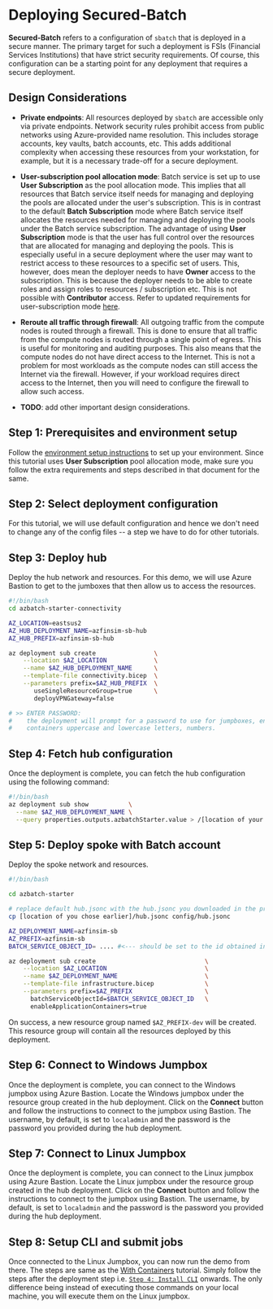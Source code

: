 # Deploying Secured-Batch

**Secured-Batch** refers to a configuration of `sbatch` that is deployed in a secure manner. The primary target
for such a deployment is FSIs (Financial Services Institutions) that have strict security requirements. Of course, this
configuration can be a starting point for any deployment that requires a secure deployment.

## Design Considerations

* **Private endpoints**: All resources deployed by `sbatch` are accessible only via private endpoints. Network security
  rules prohibit access from public networks using Azure-provided name resolution. This includes storage accounts,
  key vaults, batch accounts, etc. This adds additional complexity when accessing these resources from your workstation, for
  example, but it is a necessary trade-off for a secure deployment.

* **User-subscription pool allocation mode**: Batch service is set up to use **User Subscription** as the pool allocation mode. This
  implies that all resources that Batch service itself needs for managing and deploying the pools are allocated under the user's
  subscription. This is in contrast to the default **Batch Subscription** mode where Batch service itself allocates the resources
  needed for managing and deploying the pools under the Batch service subscription. The advantage of using **User Subscription** mode
  is that the user has full control over the resources that are allocated for managing and deploying the pools. This is especially
  useful in a secure deployment where the user may want to restrict access to these resources to a specific set of users. This, however,
  does mean the deployer needs to have **Owner** access to the subscription. This is because the deployer needs to be able to create
  roles and assign roles to resources / subscription etc. This is not possible with **Contributor** access. Refer to
  updated requirements for user-subscription mode
  [here](https://learn.microsoft.com/en-us/azure/batch/batch-account-create-portal#configure-user-subscription-mode).

* **Reroute all traffic through firewall**: All outgoing traffic from the compute nodes is routed through a firewall. This is done
  to ensure that all traffic from the compute nodes is routed through a single point of egress. This is useful for monitoring and
  auditing purposes. This also means that the compute nodes do not have direct access to the Internet. This is not a problem for
  most workloads as the compute nodes can still access the Internet via the firewall. However, if your workload requires direct
  access to the Internet, then you will need to configure the firewall to allow such access.

* **TODO**: add other important design considerations.

## Step 1: Prerequisites and environment setup

Follow the [environment setup instructions](./environment-setup.md) to set up your environment. Since
this tutorial uses **User Subscription** pool allocation mode, make sure you follow the extra
requirements and steps described in that document for the same.

## Step 2: Select deployment configuration

For this tutorial, we will use default configuration and hence we don't need to change any of the config files -- a step we have
to do for other tutorials.

## Step 3: Deploy hub

Deploy the hub network and resources. For this demo, we will use Azure Bastion to get to the jumboxes that then allow us to access the resources.

```bash
#!/bin/bash
cd azbatch-starter-connectivity

AZ_LOCATION=eastsus2
AZ_HUB_DEPLOYMENT_NAME=azfinsim-sb-hub
AZ_HUB_PREFIX=azfinsim-sb-hub

az deployment sub create                \
    --location $AZ_LOCATION             \
    --name $AZ_HUB_DEPLOYMENT_NAME      \
    --template-file connectivity.bicep  \
    --parameters prefix=$AZ_HUB_PREFIX  \
       useSingleResourceGroup=true      \
       deployVPNGateway=false

# >> ENTER PASSWORD:
#    the deployment will prompt for a password to use for jumpboxes, enter a string that
#    containers uppercase and lowercase letters, numbers.
```

## Step 4: Fetch hub configuration

Once the deployment is complete, you can fetch the hub configuration using the following command:

```bash
#!/bin/bash
az deployment sub show           \
  --name $AZ_HUB_DEPLOYMENT_NAME \
  --query properties.outputs.azbatchStarter.value > /[location of your choice]/hub.jsonc
```

## Step 5: Deploy spoke with Batch account

Deploy the spoke network and resources.

```bash
#!/bin/bash

cd azbatch-starter

# replace default hub.jsonc with the hub.jsonc you downloaded in the previous step
cp [location of you chose earlier]/hub.jsonc config/hub.jsonc

AZ_DEPLOYMENT_NAME=azfinsim-sb
AZ_PREFIX=azfinsim-sb
BATCH_SERVICE_OBJECT_ID= .... #<--- should be set to the id obtained in prerequisites step.

az deployment sub create                              \
    --location $AZ_LOCATION                           \
    --name $AZ_DEPLOYMENT_NAME                        \
    --template-file infrastructure.bicep              \
    --parameters prefix=$AZ_PREFIX                    \
      batchServiceObjectId=$BATCH_SERVICE_OBJECT_ID   \
      enableApplicationContainers=true
```

On success, a new resource group named `$AZ_PREFIX-dev` will be created. This resource group will contain all
the resources deployed by this deployment.

## Step 6: Connect to Windows Jumpbox

Once the deployment is complete, you can connect to the Windows jumpbox using Azure Bastion. Locate the Windows
jumpbox under the resource group created in the hub deployment. Click on the **Connect** button and follow the
instructions to connect to the jumpbox using Bastion. The username, by default, is set to `localadmin` and the password
is the password you provided during the hub deployment.

## Step 7: Connect to Linux Jumpbox

Once the deployment is complete, you can connect to the Linux jumpbox using Azure Bastion. Locate the Linux
jumpbox under the resource group created in the hub deployment. Click on the **Connect** button and follow the
instructions to connect to the jumpbox using Bastion. The username, by default, is set to `localadmin` and the password
is the password you provided during the hub deployment.

## Step 8: Setup CLI and submit jobs

Once connected to the Linux Jumpbox, you can now run the demo from there. The steps are same as the [With Containers](./azfinsim.md) tutorial.
Simply follow the steps after the deployment step i.e. [`Step 4: Install CLI`](./azfinsim.md#step-4-install-cli) onwards.
The only difference being instead of executing those commands on your local machine, you will execute them on the Linux jumpbox.

